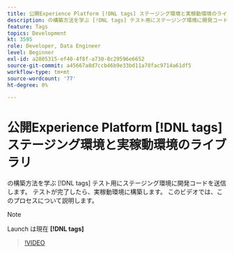 ```yaml
---
title: 公開Experience Platform [!DNL tags] ステージング環境と実稼動環境のライブラリ
description: の構築方法を学ぶ [!DNL tags] テスト用にステージング環境に開発コードを送信します。 テストが完了したら、実稼動環境に構築します。 このビデオでは、このプロセスについて説明します。
feature: Tags
topics: Development
kt: 3595
role: Developer, Data Engineer
level: Beginner
exl-id: a2805315-ef40-4f8f-a730-8c29596e6652
source-git-commit: a45667a8d7ccb46b9e33bd11a78fac9714a61df5
workflow-type: tm+mt
source-wordcount: '77'
ht-degree: 0%

---
```


# 公開Experience Platform [!DNL tags] ステージング環境と実稼動環境のライブラリ

の構築方法を学ぶ [!DNL tags] テスト用にステージング環境に開発コードを送信します。 テストが完了したら、実稼動環境に構築します。 このビデオでは、このプロセスについて説明します。

>[!NOTE]
>
> Launch は現在 **[!DNL tags]**

>[!VIDEO](https://video.tv.adobe.com/v/28777/?quality=12&learn=on)
